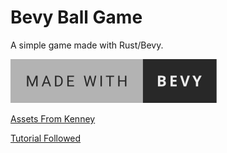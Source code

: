 # Bevy Ball Game
A simple game made with Rust/Bevy.

[![bevyengine](repo_stuff/made-with-bevy.svg)](https://bevyengine.org/)


[Assets From Kenney](https://kenney.nl/)

[Tutorial Followed](https://www.youtube.com/playlist?list=PLVnntJRoP85JHGX7rGDu6LaF3fmDDbqyd)